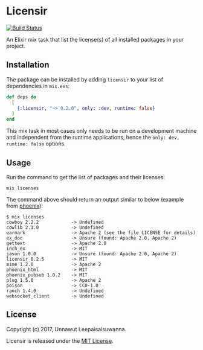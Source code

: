# Licensir

[![Build Status](https://travis-ci.org/unnawut/licensir.svg?branch=master)](https://travis-ci.org/unnawut/licensir)

An Elixir mix task that list the license(s) of all installed packages in your project.

## Installation

The package can be installed by adding `licensir` to your list of dependencies in `mix.exs`:

```elixir
def deps do
  [
    {:licensir, "~> 0.2.0", only: :dev, runtime: false}
  ]
end
```

This mix task in most cases only needs to be run on a development machine and independent from the runtime applications, hence the `only: dev, runtime: false` options.

## Usage

Run the command to get the list of packages and their licenses:

```shell
mix licenses
```

The command above should return an output similar to below (example from [phoenix](https://github.com/phoenixframework/phoenix)):

```shell
$ mix licenses
cowboy 2.2.2            -> Undefined
cowlib 2.1.0            -> Undefined
earmark                 -> Apache 2 (see the file LICENSE for details)
ex_doc                  -> Unsure (found: Apache 2.0, Apache 2)
gettext                 -> Apache 2.0
inch_ex                 -> MIT
jason 1.0.0             -> Unsure (found: Apache 2.0, Apache 2)
licensir 0.2.5          -> MIT
mime 1.2.0              -> Apache 2
phoenix_html            -> MIT
phoenix_pubsub 1.0.2    -> MIT
plug 1.5.0              -> Apache 2
poison                  -> CC0-1.0
ranch 1.4.0             -> Undefined
websocket_client        -> Undefined
```

## License

Copyright (c) 2017, Unnawut Leepaisalsuwanna.

Licensir is released under the [MIT License](LICENSE).

